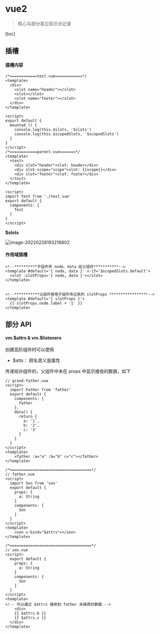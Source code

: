 # vue2 

> 核心与部分易忘知识点记录

[toc]

## 插槽

#### 插槽内容

```vue
/*============test.vue============*/
<template>
  <div>
    <slot name="header"></slot>
    <slot></slot>
    <slot name="footer"></slot>
  </div>
</template>

<script>
export default {
  mounted () {
    console.log(this.$slots, '$slots')
    console.log(this.$scopedSlots, '$scopedSlots')
  }
}
</script>
/*============parent.vue=======*/
<template>
  <test>
    <div slot="header">slot: header</div>
    <div slot-scope="scope">slot: {{scope}}</div>
    <div slot="footer">slot: footer</div>
  </test>
</template>

<script>
import Test from './test.vue'
export default {
  components: {
    Test
  }
}
</script>
```

**$slots** 

![image-20220228193216602](https://liaoyk-markdown.oss-cn-hangzhou.aliyuncs.com/markdownImg/image-20220228193216602.png?x-oss-process=image/resize,w_400,m_lfit)  

#### 作用域插槽

```vue
<!--**********子组件传 node、data 给父组件***********-->
<template #default='{ node, data }' v-if='$scopedSlots.default'>
  <slot :slotProps='{ node, data }'></slot>
</template>


<!--***********父组件使用子组件传过来的 slotProps *****************-->
<template #default='{ slotProps }'>
  {{ slotProps.node.label + '1' }}
</template>
```

## 部分 API

#### vm.$attrs & vm.$listeners

创建高阶组件时可以使用 

- $atts： 顾名思义是属性

传递给孙组件的，父组件中未在 props 中显示接收的数据，如下

```vue
// grand-father.vue
<script>
  import Father from 'father'
  export default {
    components: {
      Father
    },
    data() {
      return {
        a: '1',
        b: '2',
        c: '3'
      }
    }
  }
</script>
<template>
	<father :a="a" :b="b" c="c"></father>
</template>

/*====================================*/
// father.vue
<script>
  import Son from 'son'
  export default {
    props: {
      a: String
    }
    components: {
      Son
    }
  }
</script>
<template>
	<son v-bind="$attrs"></son>
</template>

/*====================================*/
// son.vue
<script>
  export default {
    props: {
      a: String
    }
    components: {
      Son
    }
  }
</script>
<template>
<!-- 可以通过 $attrs 接收到 father 未接首的数据 -->
	<div>
    {{ $attrs.b }} 
    {{ $attrs.c }}
  </div>
</template>
```



